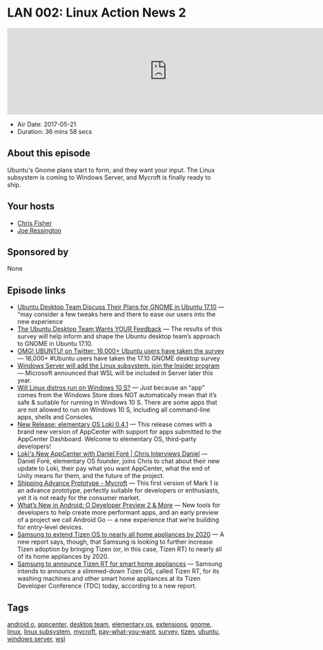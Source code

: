 # LAN 002: Linux Action News 2

<iframe src="https://player.fireside.fm/v2/DAcK9LdX+vDM9vBTm?theme=dark" width="740" height="200" frameborder="0" scrolling="no"></iframe>

* Air Date: 2017-05-21
* Duration: 36 mins 58 secs

## About this episode

Ubuntu's Gnome plans start to form, and they want your input. The Linux subsystem is coming to Windows Server, and Mycroft is finally ready to ship.

## Your hosts
* [Chris Fisher](https://linuxactionnews.com/hosts/chris)
* [Joe Ressington](https://linuxactionnews.com/hosts/joe)

## Sponsored by

None



## Episode links

  * [Ubuntu Desktop Team Discuss Their Plans for GNOME in Ubuntu 17.10](http://www.omgubuntu.co.uk/2017/05/ubuntu-switch-to-gnome-questions-answered "Ubuntu Desktop Team Discuss Their Plans for GNOME in Ubuntu 17.10") — “may consider a few tweaks here and there to ease our users into the new experience
  * [The Ubuntu Desktop Team Wants YOUR Feedback](http://www.omgubuntu.co.uk/2017/05/ubuntu-desktop-gnome-extensions-survey-1710 "The Ubuntu Desktop Team Wants YOUR Feedback") — The results of this survey will help inform and shape the Ubuntu desktop team’s approach to GNOME in Ubuntu 17.10.
  * [OMG! UBUNTU! on Twitter: 16,000+ Ubuntu users have taken the survey](https://twitter.com/omgubuntu/status/866270178216169472 "OMG! UBUNTU! on Twitter: 16,000+ Ubuntu users have taken the survey") — 16,000+ #Ubuntu users have taken the 17.10 GNOME desktop survey
  * [Windows Server will add the Linux subsystem, join the Insider program](https://arstechnica.com/information-technology/2017/05/windows-server-will-add-the-linux-subsystem-join-the-insider-program/ "Windows Server will add the Linux subsystem, join the Insider program") — Microsoft announced that WSL will be included in Server later this year.
  * [Will Linux distros run on Windows 10 S?](https://blogs.msdn.microsoft.com/commandline/2017/05/18/will-linux-distros-run-on-windows-10-s/ "Will Linux distros run on Windows 10 S?") — Just because an “app” comes from the Windows Store does NOT automatically mean that it’s safe & suitable for running in Windows 10 S. There are some apps that are not allowed to run on Windows 10 S, including all command-line apps, shells and Consoles. 
  * [New Release: elementary OS Loki 0.4.1](https://medium.com/elementaryos/new-release-elementary-os-loki-0-4-1-2a756549ee76 "New Release: elementary OS Loki 0.4.1") — This release comes with a brand new version of AppCenter with support for apps submitted to the AppCenter Dashboard. Welcome to elementary OS, third-party developers!
  * [Loki's New AppCenter with Daniel Foré | Chris Interviews Daniel](http://www.jupiterbroadcasting.com/114796/lokis-new-appcenter/ "Loki's New AppCenter with Daniel Foré | Chris Interviews Daniel") — Daniel Foré, elementary OS founder, joins Chris to chat about their new update to Loki, their pay what you want AppCenter, what the end of Unity means for them, and the future of the project. 
  * [Shipping Advance Prototype - Mycroft](https://mycroft.ai/shipping-advance-prototype/ "Shipping Advance Prototype - Mycroft") — This first version of Mark 1 is an advance prototype, perfectly suitable for developers or enthusiasts, yet it is not ready for the consumer market.
  * [What’s New in Android: O Developer Preview 2 & More](https://android-developers.googleblog.com/2017/05/whats-new-in-android-o-developer.html "What’s New in Android: O Developer Preview 2 & More") — New tools for developers to help create more performant apps, and an early preview of a project we call Android Go -- a new experience that we’re building for entry-level devices.
  * [Samsung to extend Tizen OS to nearly all home appliances by 2020](http://www.tizenexperts.com/2017/05/samsung-to-extend-tizen-os-to-nearly-all-home-appliances-by-2020/ "Samsung to extend Tizen OS to nearly all home appliances by 2020") — A new report says, though, that Samsung is looking to further increase Tizen adoption by bringing Tizen (or, in this case, Tizen RT) to nearly all of its home appliances by 2020.
  * [Samsung to announce Tizen RT for smart home appliances](http://www.tizenexperts.com/2017/05/samsung-announce-tizen-rt-smart-home-appliances/ "Samsung to announce Tizen RT for smart home appliances") — Samsung intends to announce a slimmed-down Tizen OS, called Tizen RT, for its washing machines and other smart home appliances at its Tizen Developer Conference (TDC) today, according to a new report. 



## Tags

[android o](https://linuxactionnews.com/tags/android%20o), [appcenter](https://linuxactionnews.com/tags/appcenter), [desktop team](https://linuxactionnews.com/tags/desktop%20team), [elementary os](https://linuxactionnews.com/tags/elementary%20os), [extensions](https://linuxactionnews.com/tags/extensions), [gnome](https://linuxactionnews.com/tags/gnome), [linux](https://linuxactionnews.com/tags/linux), [linux subsystem](https://linuxactionnews.com/tags/linux%20subsystem), [mycroft](https://linuxactionnews.com/tags/mycroft), [pay-what-you-want](https://linuxactionnews.com/tags/pay-what-you-want), [survey](https://linuxactionnews.com/tags/survey), [tizen](https://linuxactionnews.com/tags/tizen), [ubuntu](https://linuxactionnews.com/tags/ubuntu), [windows server](https://linuxactionnews.com/tags/windows%20server), [wsl](https://linuxactionnews.com/tags/wsl)